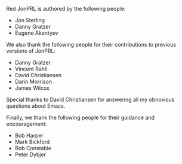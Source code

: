 Red JonPRL is authored by the following people:

- Jon Sterling
- Danny Gratzer
- Eugene Akentyev

We also thank the following people for their contributions to previous versions
of JonPRL:

- Danny Gratzer
- Vincent Rahli
- David Christiansen
- Darin Morrison
- James Wilcox

Special thanks to David Christiansen for answering all my obnoxious questions
about Emacs.

Finally, we thank the following people for their guidance and encouragement:

- Bob Harper
- Mark Bickford
- Bob Constable
- Peter Dybjer
